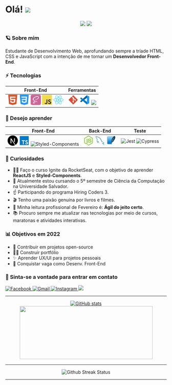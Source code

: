 <h1 align=left> Olá!
    <img src="https://raw.githubusercontent.com/kaueMarques/kaueMarques/master/hi.gif" width="30px">
</h1>

<div align=center>
    <img src="https://komarev.com/ghpvc/?username=pedro-vinhas&color=000000&style=flat-square&logo=github&labelColor=000000">
     <img src="https://img.shields.io/github/followers/pedrovinhas?color=FEAF00&labelColor=000&style=flat-square&logo=github&label=Follow">
 </div>
 
 ### 🪐 Sobre mim

   Estudante de Desenvolvimento Web, aprofundando sempre a tríade HTML, CSS e JavaScript com a intenção de me tornar um **Desenvolvedor Front-End**. 
  
  ### ⚡ Tecnologias
<table>
    <thead>
        <th>Front-End</th>
        <th> Ferramentas </th>
    </thead>
    <tbody>
        <td>
            <img src="/icons/html5.svg"
            width="32"
            />
            <img src="/icons/css3.svg"
            width="32"
            />
               <img src="/icons/SaSS.svg" 
            width="32"
            />
            <img src="/icons/javascript.svg" 
            width="32"
            />
             <img src="/icons/react.svg" alt="React"
            width="32"
            />
        </td>
        <td valign="top">
            <img src="/icons/git.svg" 
            width="32"
            />
            <img src="/icons/vscode.svg" 
            width="32"
            />
            <img src="https://i.pinimg.com/originals/17/06/c9/1706c9f16bd08eb5e03f1df3e0a94a1c.png"
            width="32"
            />
    </tbody>
</table>
    
  ### 🚀 Desejo aprender 

<table>
    <thead>
        <th>Front-End</th>
        <th>Back-End</th>
        <th> Teste </th>
    </thead>
    <tbody>
        <td valign="top">
            <img src="/icons/nextjs.svg" alt="Nextjs"
            width="32"
            />
            <img src="/icons/typescript.svg" alt="TypeScript"
            width="32"
            />
            <img src="https://cdn.worldvectorlogo.com/logos/styled-components-1.svg" alt="Styled-Components" width="32"/>
        </td>
        <td valign="top">
            <img src="/icons/node.png" 
            width="32"
            />
            <img src="/icons/my-sql.svg"
            width="32"
            />
            <img src="/icons/sqlite.svg" 
            width="32"
            />
        </td>
        <td>
            <img src="https://seeklogo.com/images/J/jest-logo-F9901EBBF7-seeklogo.com.png" alt="Jest" width="32" />
            <img src="https://images.ctfassets.net/q5gr0s7pk997/Th8458WoDPgh1xOcYjv4Q/b2328d538c7d499853bfff3ac11540c5/Cypress.png" alt="Cypress" width="32" />
        </td>
    </tbody>
</table>

  
 ###  👀 Curiosidades
  - 👩‍🚀 Faço o curso Ignite da RocketSeat, com o objetivo de aprender **ReactJS** e **Styled-Components**.
  - 🧐 Atualmente estou cursando o 5º semestre de Ciência da Computação na Universidade Salvador.  
  - ☝ Participando do programa Hiring Coders 3.
  - 🎬 Tenho uma paixão genuína por livros e filmes. 
  - 📒 Minha leitura profissional de Fevereiro é: **Ágil do jeito certo**.
  - 📚 Procuro sempre me atualizar nas tecnologias por meio de cursos, maratonas e atividades interativas.

### 📊 Objetivos em 2022
- 🤝 Contribuir em projetos open-source
- 👨‍💻 Construir portfólio
- ✨ Aprender UX/UI para projetos pessoais
- 🎉 Conquistar vaga como Desenv. Front-End

### 💬 Sinta-se a vontade para entrar em contato

<div width="100" align=left>
    <a href="https://www.linkedin.com/in/pedro-henrique-vinhas-a049861b8/">
    <img  alt="Facebook" src="https://shields.io/badge/LINKEDIN-0A66C2?logo=linkedin&style=for-the-badge"/>
</a>
<a href="mailto:peuvinhas2@gmail.com">
    <img widh=100px  alt="Gmail"src="https://shields.io/badge/GMAIL-F5F5F5?logo=gmail&style=for-the-badge"/>
</a>
<a href="https://www.instagram.com/peuvinhas"> <img  alt="Instagram" src="https://shields.io/badge/INSTAGRAM-000000?logo=instagram&style=for-the-badge"/</a>
<a href="" target="_blank"><img src="https://img.shields.io/badge/pedrov2418-7289DA?style=for-the-badge&logo=discord&logoColor=white" target="_blank"></a>
    
</div>
  
---

<div align=center>
    <a href="https://github.com/pedrovinhas" margin-right:'25'>
     <img height='165em' src="https://github-readme-stats.vercel.app/api?username=pedrovinhas&show_icons=true&count_private=true&theme=vision-friendly-dark" alt="GitHub stats"/>
     </a>
    <a href="https://github.com/pedrovinhas">
    <img  height='165em'  src="https://github-readme-stats.vercel.app/api/top-langs/?username=pedrovinhas&hide=TeX&layout=compact&theme=vision-friendly-dark" width=415px>
    </a>
</div>

---

<div align=center>
<img src="http://github-readme-streak-stats.herokuapp.com?user=pedrovinhas&theme=vision-friendly-dark" alt="Github Streak Status"/>
</div>

---
